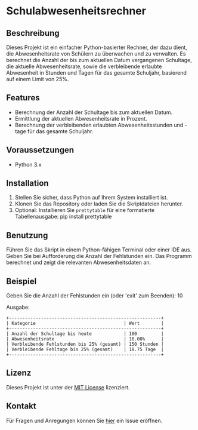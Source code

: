 # Schulabwesenheitsrechner

## Beschreibung
Dieses Projekt ist ein einfacher Python-basierter Rechner, der dazu dient, die Abwesenheitsrate von Schülern zu überwachen und zu verwalten. Es berechnet die Anzahl der bis zum aktuellen Datum vergangenen Schultage, die aktuelle Abwesenheitsrate, sowie die verbleibende erlaubte Abwesenheit in Stunden und Tagen für das gesamte Schuljahr, basierend auf einem Limit von 25%.

## Features
- Berechnung der Anzahl der Schultage bis zum aktuellen Datum.
- Ermittlung der aktuellen Abwesenheitsrate in Prozent.
- Berechnung der verbleibenden erlaubten Abwesenheitsstunden und -tage für das gesamte Schuljahr.

## Voraussetzungen
- Python 3.x

## Installation
1. Stellen Sie sicher, dass Python auf Ihrem System installiert ist.
2. Klonen Sie das Repository oder laden Sie die Skriptdateien herunter.
3. Optional: Installieren Sie `prettytable` für eine formatierte Tabellenausgabe: pip install prettytable


## Benutzung
Führen Sie das Skript in einem Python-fähigen Terminal oder einer IDE aus. Geben Sie bei Aufforderung die Anzahl der Fehlstunden ein. Das Programm berechnet und zeigt die relevanten Abwesenheitsdaten an.

## Beispiel
Geben Sie die Anzahl der Fehlstunden ein (oder 'exit' zum Beenden): 10

Ausgabe:
```
+---------------------------------------------------------+
| Kategorie                                 | Wert        |
+---------------------------------------------------------+
| Anzahl der Schultage bis heute            | 100         |
| Abwesenheitsrate                          | 10.00%      |
| Verbleibende Fehlstunden bis 25% (gesamt) | 150 Stunden |
| Verbleibende Fehltage bis 25% (gesamt)    | 18.75 Tage  |
+---------------------------------------------------------+
````


## Lizenz
Dieses Projekt ist unter der [MIT License](LICENSE) lizenziert.

## Kontakt
Für Fragen und Anregungen können Sie [hier](https://github.com/solotov-val/AbsenceCalculator/issues) ein Issue eröffnen.
